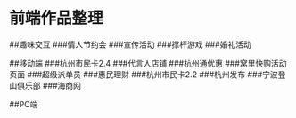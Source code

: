 # 前端作品整理

##趣味交互
###情人节约会
###宣传活动
###撑杆游戏
###婚礼活动

##移动端
###杭州市民卡2.4
###代言人店铺
###杭州通优惠
###窝里快购活动页面
###超级派单员
###惠民理财
###杭州市民卡2.2
###杭州发布
###宁波登山俱乐部
###海商网

##PC端

